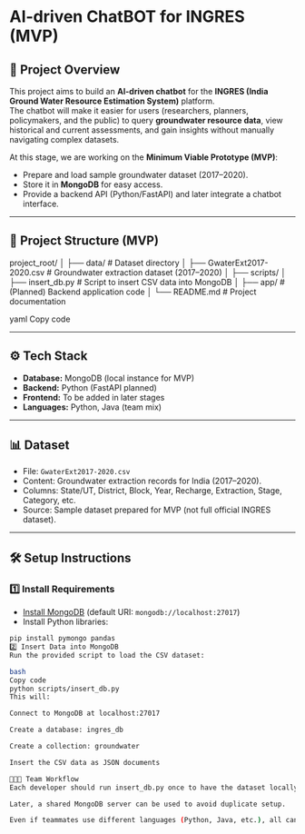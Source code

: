 # AI-driven ChatBOT for INGRES (MVP)

## 📌 Project Overview
This project aims to build an **AI-driven chatbot** for the **INGRES (India Ground Water Resource Estimation System)** platform.  
The chatbot will make it easier for users (researchers, planners, policymakers, and the public) to query **groundwater resource data**, view historical and current assessments, and gain insights without manually navigating complex datasets.

At this stage, we are working on the **Minimum Viable Prototype (MVP)**:
- Prepare and load sample groundwater dataset (2017–2020).
- Store it in **MongoDB** for easy access.
- Provide a backend API (Python/FastAPI) and later integrate a chatbot interface.

---

## 📂 Project Structure (MVP)

project_root/
│
├── data/ # Dataset directory
│ ├── GwaterExt2017-2020.csv # Groundwater extraction dataset (2017–2020)
│
├── scripts/
│ ├── insert_db.py # Script to insert CSV data into MongoDB
│
├── app/ # (Planned) Backend application code
│
└── README.md # Project documentation

yaml
Copy code

---

## ⚙️ Tech Stack
- **Database:** MongoDB (local instance for MVP)
- **Backend:** Python (FastAPI planned)
- **Frontend:** To be added in later stages
- **Languages:** Python, Java (team mix)

---

## 📊 Dataset
- File: `GwaterExt2017-2020.csv`
- Content: Groundwater extraction records for India (2017–2020).
- Columns: State/UT, District, Block, Year, Recharge, Extraction, Stage, Category, etc.
- Source: Sample dataset prepared for MVP (not full official INGRES dataset).

---

## 🛠️ Setup Instructions

### 1️⃣ Install Requirements
- [Install MongoDB](https://www.mongodb.com/try/download/community) (default URI: `mongodb://localhost:27017`)
- Install Python libraries:
```bash
pip install pymongo pandas
2️⃣ Insert Data into MongoDB
Run the provided script to load the CSV dataset:

bash
Copy code
python scripts/insert_db.py
This will:

Connect to MongoDB at localhost:27017

Create a database: ingres_db

Create a collection: groundwater

Insert the CSV data as JSON documents

👨‍👩‍👦 Team Workflow
Each developer should run insert_db.py once to have the dataset locally.

Later, a shared MongoDB server can be used to avoid duplicate setup.

Even if teammates use different languages (Python, Java, etc.), all can query the same MongoDB dataset.